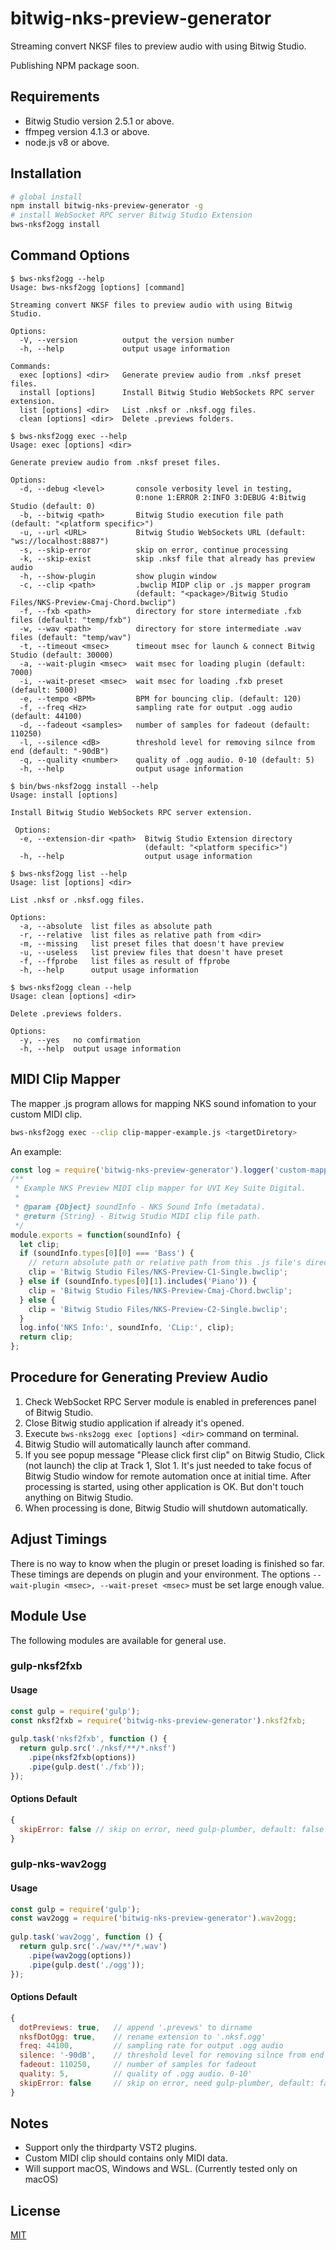 # bitwig-nks-preview-generator
Streaming convert NKSF files to preview audio with using Bitwig Studio.

Publishing NPM package soon.

## Requirements

- Bitwig Studio version 2.5.1 or above.
- ffmpeg version 4.1.3 or above.
- node.js v8 or above.


## Installation
```sh
# global install
npm install bitwig-nks-preview-generator -g
# install WebSocket RPC server Bitwig Studio Extension
bws-nksf2ogg install
```
## Command Options
    $ bws-nksf2ogg --help
    Usage: bws-nksf2ogg [options] [command]

    Streaming convert NKSF files to preview audio with using Bitwig Studio.

    Options:
      -V, --version          output the version number
      -h, --help             output usage information

    Commands:
      exec [options] <dir>   Generate preview audio from .nksf preset files.
      install [options]      Install Bitwig Studio WebSockets RPC server extension.
      list [options] <dir>   List .nksf or .nksf.ogg files.
      clean [options] <dir>  Delete .previews folders.
    
    $ bws-nksf2ogg exec --help
    Usage: exec [options] <dir>
    
    Generate preview audio from .nksf preset files.

    Options:
      -d, --debug <level>       console verbosity level in testing,
                                0:none 1:ERROR 2:INFO 3:DEBUG 4:Bitwig Studio (default: 0)
      -b, --bitwig <path>       Bitwig Studio execution file path (default: "<platform specific>")
      -u, --url <URL>           Bitwig Studio WebSockets URL (default: "ws://localhost:8887")
      -s, --skip-error          skip on error, continue processing
      -k, --skip-exist          skip .nksf file that already has preview audio
      -h, --show-plugin         show plugin window
      -c, --clip <path>         .bwclip MIDP clip or .js mapper program
                                (default: "<package>/Bitwig Studio Files/NKS-Preview-Cmaj-Chord.bwclip")
      -f, --fxb <path>          directory for store intermediate .fxb files (default: "temp/fxb")
      -w, --wav <path>          directory for store intermediate .wav files (default: "temp/wav")
      -t, --timeout <msec>      timeout msec for launch & connect Bitwig Studio (default: 30000)
      -a, --wait-plugin <msec>  wait msec for loading plugin (default: 7000)
      -i, --wait-preset <msec>  wait msec for loading .fxb preset (default: 5000)
      -e, --tempo <BPM>         BPM for bouncing clip. (default: 120)
      -f, --freq <Hz>           sampling rate for output .ogg audio (default: 44100)
      -d, --fadeout <samples>   number of samples for fadeout (default: 110250)
      -l, --silence <dB>        threshold level for removing silnce from end (default: "-90dB")
      -q, --quality <number>    quality of .ogg audio. 0-10 (default: 5)
      -h, --help                output usage information
  
    $ bin/bws-nksf2ogg install --help
    Usage: install [options]
    
    Install Bitwig Studio WebSockets RPC server extension.
    
     Options:
      -e, --extension-dir <path>  Bitwig Studio Extension directory
                                  (default: "<platform specific>")
      -h, --help                  output usage information
    
    $ bws-nksf2ogg list --help
    Usage: list [options] <dir>
    
    List .nksf or .nksf.ogg files.

    Options:
      -a, --absolute  list files as absolute path
      -r, --relative  list files as relative path from <dir>
      -m, --missing   list preset files that doesn't have preview
      -u, --useless   list preview files that doesn't have preset
      -f, --ffprobe   list files as result of ffprobe
      -h, --help      output usage information
    
    $ bws-nksf2ogg clean --help
    Usage: clean [options] <dir>
    
    Delete .previews folders.
    
    Options:
      -y, --yes   no comfirmation
      -h, --help  output usage information

## MIDI Clip Mapper
The mapper .js program allows for mapping NKS sound infomation to your custom MIDI clip.
```sh
bws-nksf2ogg exec --clip clip-mapper-example.js <targetDiretory>
```
An example:
```js
const log = require('bitwig-nks-preview-generator').logger('custom-mapper');
/**
 * Example NKS Preview MIDI clip mapper for UVI Key Suite Digital.
 * 
 * @param {Object} soundInfo - NKS Sound Info (metadata).
 * @return {String} - Bitwig Studio MIDI clip file path.
 */
module.exports = function(soundInfo) {
  let clip;
  if (soundInfo.types[0][0] === 'Bass') {
    // return absolute path or relative path from this .js file's directory.
    clip = 'Bitwig Studio Files/NKS-Preview-C1-Single.bwclip'; 
  } else if (soundInfo.types[0][1].includes('Piano')) {
    clip = 'Bitwig Studio Files/NKS-Preview-Cmaj-Chord.bwclip';
  } else {
    clip = 'Bitwig Studio Files/NKS-Preview-C2-Single.bwclip';
  }
  log.info('NKS Info:', soundInfo, 'CLip:', clip);
  return clip;
};
```

## Procedure for Generating Preview Audio
1. Check WebSocket RPC Server module is enabled in preferences panel of Bitwig Studio.
1. Close Bitwig studio application if already it's opened.
1. Execute `bws-nks2ogg exec [options] <dir>` command on terminal.
1. Bitwig Studio will automatically launch after command.
1. If you see popup message "Please click first clip" on Bitwig Studio, Click (not launch) the clip at Track 1, Slot 1. It's just needed to take focus of Bitwig Studio window for remote automation once at initial time. After processing is started, using other application is OK. But don't touch anything on Bitwig Studio.
1. When processing is done, Bitwig Studio will shutdown automatically.

## Adjust Timings
There is no way to know when the plugin or preset loading is finished so far. These timings are depends on plugin and your environment. The options `--wait-plugin <msec>, --wait-preset <msec>` must be set large enough value.

## Module Use
The following modules are available for general use.
### gulp-nksf2fxb
#### Usage
```js
const gulp = require('gulp');
const nksf2fxb = require('bitwig-nks-preview-generator').nksf2fxb;
 
gulp.task('nksf2fxb', function () {
  return gulp.src('./nksf/**/*.nksf')
    .pipe(nksf2fxb(options))
    .pipe(gulp.dest('./fxb'));
});
```
#### Options Default
```js
{
  skipError: false // skip on error, need gulp-plumber, default: false
}
```

### gulp-nks-wav2ogg
#### Usage
```js
const gulp = require('gulp');
const wav2ogg = require('bitwig-nks-preview-generator').wav2ogg;
 
gulp.task('wav2ogg', function () {
  return gulp.src('./wav/**/*.wav')
    .pipe(wav2ogg(options))
    .pipe(gulp.dest('./ogg'));
});
```
#### Options Default
```js
{
  dotPreviews: true,   // append '.prevews' to dirname
  nksfDotOgg: true,    // rename extension to '.nksf.ogg'
  freq: 44100,         // sampling rate for output .ogg audio
  silence: '-90dB',    // threshold level for removing silnce from end
  fadeout: 110250,     // number of samples for fadeout
  quality: 5,          // quality of .ogg audio. 0-10'
  skipError: false     // skip on error, need gulp-plumber, default: false
}
```

## Notes
- Support only the thirdparty VST2 plugins.
- Custom MIDI clip should contains only MIDI data.
- Will support macOS, Windows and WSL. (Currently tested only on macOS)

## License
[MIT](LICENSE)
